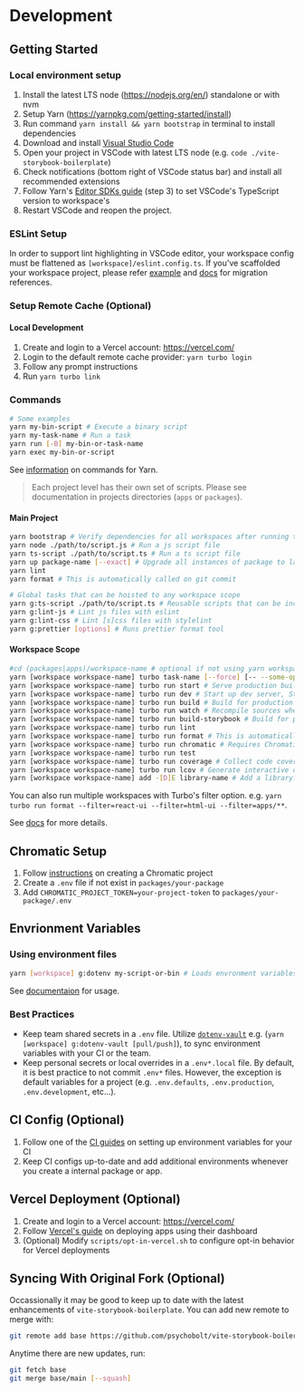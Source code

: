 # Development

## Getting Started

### Local environment setup

1. Install the latest LTS node (https://nodejs.org/en/) standalone or with nvm
2. Setup Yarn (https://yarnpkg.com/getting-started/install)
3. Run command `yarn install && yarn bootstrap` in terminal to install dependencies
4. Download and install [Visual Studio Code](https://code.visualstudio.com/)
5. Open your project in VSCode with latest LTS node (e.g. `code ./vite-storybook-boilerplate`)
6. Check notifications (bottom right of VSCode status bar) and install all recommended extensions
7. Follow Yarn's [Editor SDKs guide](https://yarnpkg.com/getting-started/editor-sdks#vscode) (step 3) to set VSCode's TypeScript version to workspace's
8. Restart VSCode and reopen the project.

### ESLint Setup

In order to support lint highlighting in VSCode editor, your workspace config must be flattened as `[workspace]/eslint.config.ts`. If you've scaffolded your workspace project, please refer [example](eslint.config.ts) and [docs](https://eslint.org/docs/latest/use/configure/configuration-files-new) for migration references.

### Setup Remote Cache (Optional)

#### Local Development

1. Create and login to a Vercel account: https://vercel.com/
2. Login to the default remote cache provider: `yarn turbo login`
3. Follow any prompt instructions
4. Run `yarn turbo link`

### Commands

```sh
# Some examples
yarn my-bin-script # Execute a binary script
yarn my-task-name # Run a task
yarn run [-B] my-bin-or-task-name
yarn exec my-bin-or-script
```

See [information](https://yarnpkg.com/cli) on commands for Yarn.

> Each project level has their own set of scripts. Please see documentation in projects directories (`apps` or `packages`).

#### Main Project

```sh
yarn bootstrap # Verify dependencies for all workspaces after running the initial `yarn install`
yarn node ./path/to/script.js # Run a js script file
yarn ts-script ./path/to/script.ts # Run a ts script file
yarn up package-name [--exact] # Upgrade all instances of package to latest release
yarn lint
yarn format # This is automatically called on git commit

# Global tasks that can be hoisted to any workspace scope
yarn g:ts-script ./path/to/script.ts # Reusable scripts that can be included in a workspace script e.g. "lint": "yarn g:ts-script ./path/to/script.ts"
yarn g:lint-js # Lint js files with eslint
yarn g:lint-css # Lint [s]css files with stylelint
yarn g:prettier [options] # Runs prettier format tool
```

#### Workspace Scope

```sh
#cd (packages|apps)/workspace-name # optional if not using yarn workspace command, otherwise you'll run task on all workspaces
yarn [workspace workspace-name] turbo task-name [--force] [-- --some-option] # Run a turbo enabled task
yarn [workspace workspace-name] turbo run start # Serve production build
yarn [workspace workspace-name] turbo run dev # Start up dev server, Storybook, watch, etc...
yann [workspace workspace-name] turbo run build # Build for production
yarn [workspace workspace-name] turbo run watch # Recompile sources when a file changes (package workspaces)
yarn [workspace workspace-name] turbo run build-storybook # Build for production
yarn [workspace workspace-name] turbo run lint
yarn [workspace workspace-name] turbo run format # This is automatically called on git commit
yarn [workspace workspace-name] turbo run chromatic # Requires Chromatic Setup
yarn [workspace workspace-name] turbo run test
yarn [workspace workspace-name] turbo run coverage # Collect code coverage (after running tests)
yarn [workspace workspace-name] turbo run lcov # Generate interactive coverage report (after running command above)
yarn [workspace workspace-name] add -[D]E library-name # Add a library. Library can be a private package
```

You can also run multiple workspaces with Turbo's filter option. e.g. `yarn turbo run format --filter=react-ui --filter=html-ui --filter=apps/**`.

See [docs](https://turbo.build/repo/docs/core-concepts/monorepos/filtering) for more details.

## Chromatic Setup

1. Follow [instructions](https://www.chromatic.com/docs/setup) on creating a Chromatic project
2. Create a `.env` file if not exist in `packages/your-package`
3. Add `CHROMATIC_PROJECT_TOKEN=your-project-token` to `packages/your-package/.env`

## Envrionment Variables

### Using environment files

```sh
yarn [workspace] g:dotenv my-script-or-bin # Loads envronment variables with your script or bin
```

See [documentaion](https://github.com/entropitor/dotenv-cli) for usage.

### Best Practices

- Keep team shared secrets in a `.env` file. Utilize [`dotenv-vault`](https://www.dotenv.org/) e.g. (`yarn [workspace] g:dotenv-vault [pull/push]`), to sync environment variables with your CI or the team.
- Keep personal secrets or local overrides in a `.env*.local` file.
  By default, it is best practice to not commit `.env*` files. However, the exception is default variables for a project (e.g. `.env.defaults`, `.env.production`, `.env.development`, etc...).

## CI Config (Optional)

1. Follow one of the [CI guides](https://turbo.build/repo/docs/ci) on setting up environment variables for your CI
2. Keep CI configs up-to-date and add additional environments whenever you create a internal package or app.

## Vercel Deployment (Optional)

1. Create and login to a Vercel account: https://vercel.com/
2. Follow [Vercel's guide](https://vercel.com/docs/concepts/monorepos#using-monorepos-with-vercel-dashboard) on deploying apps using their dashboard
3. (Optional) Modify `scripts/opt-in-vercel.sh` to configure opt-in behavior for Vercel deployments

## Syncing With Original Fork (Optional)

Occassionally it may be good to keep up to date with the latest enhancements of `vite-storybook-boilerplate`. You can add new remote to merge with:

```sh
git remote add base https://github.com/psychobolt/vite-storybook-boilerplate.git
```

Anytime there are new updates, run:

```sh
git fetch base
git merge base/main [--squash]
```
